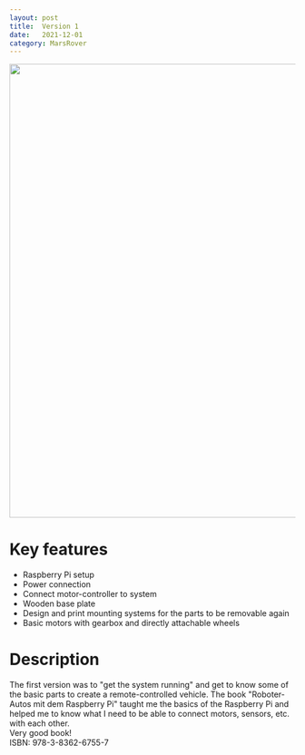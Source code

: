 ```yaml
---
layout: post
title:  Version 1
date:   2021-12-01
category: MarsRover
---
```

<img src="{{ '/assets/mars_rover_project/version1/version_1.jpeg' | relative_url }}" width="800" >

# Key features
- Raspberry Pi setup
- Power connection
- Connect motor-controller to system
- Wooden base plate 
- Design and print mounting systems for the parts to be removable again
- Basic motors with gearbox and directly attachable wheels

# Description
The first version was to "get the system running" and get to know some of the basic parts to create a remote-controlled vehicle.
The book "Roboter-Autos mit dem Raspberry Pi" taught me the basics of the Raspberry Pi and helped me to know what I need to be able to connect motors, sensors, etc. with each other.  
Very good book!  
ISBN: 978-3-8362-6755-7